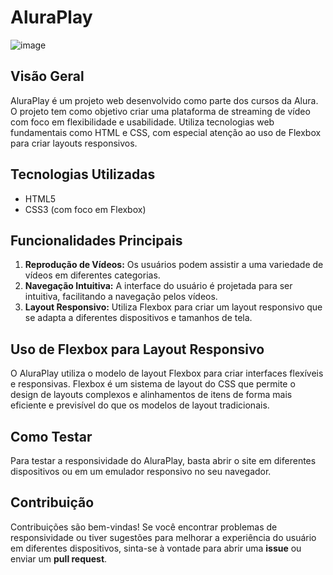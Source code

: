# AluraPlay 

![image](https://github.com/DaviOliveira08/AluraPlay/assets/145383748/4fe671c6-427b-44f7-82ad-a43efd745ed8)

## Visão Geral
AluraPlay é um projeto web desenvolvido como parte dos cursos da Alura. O projeto tem como objetivo criar uma plataforma de streaming de vídeo com foco em flexibilidade e usabilidade. Utiliza tecnologias web fundamentais como HTML e CSS, com especial atenção ao uso de Flexbox para criar layouts responsivos.

## Tecnologias Utilizadas
- HTML5
- CSS3 (com foco em Flexbox)

## Funcionalidades Principais
1. **Reprodução de Vídeos:** Os usuários podem assistir a uma variedade de vídeos em diferentes categorias.
2. **Navegação Intuitiva:** A interface do usuário é projetada para ser intuitiva, facilitando a navegação pelos vídeos.
3. **Layout Responsivo:** Utiliza Flexbox para criar um layout responsivo que se adapta a diferentes dispositivos e tamanhos de tela.

## Uso de Flexbox para Layout Responsivo

O AluraPlay utiliza o modelo de layout Flexbox para criar interfaces flexíveis e responsivas. Flexbox é um sistema de layout do CSS que permite o design de layouts complexos e alinhamentos de itens de forma mais eficiente e previsível do que os modelos de layout tradicionais.

## Como Testar

Para testar a responsividade do AluraPlay, basta abrir o site em diferentes dispositivos ou em um emulador responsivo no seu navegador.

## Contribuição

Contribuições são bem-vindas! Se você encontrar problemas de responsividade ou tiver sugestões para melhorar a experiência do usuário em diferentes dispositivos, sinta-se à vontade para abrir uma **issue** ou enviar um **pull request**.
